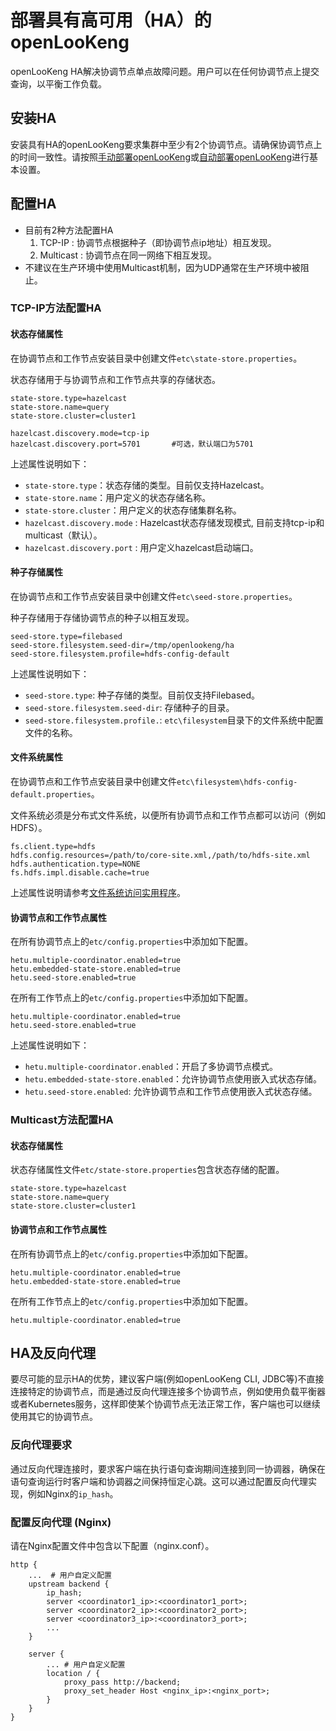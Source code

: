 
# 部署具有高可用（HA）的openLooKeng

openLooKeng HA解决协调节点单点故障问题。用户可以在任何协调节点上提交查询，以平衡工作负载。

## 安装HA

安装具有HA的openLooKeng要求集群中至少有2个协调节点。请确保协调节点上的时间一致性。请按照[手动部署openLooKeng](deployment.html)或[自动部署openLooKeng](deployment-auto.html)进行基本设置。

## 配置HA
- 目前有2种方法配置HA
    1. TCP-IP : 协调节点根据种子（即协调节点ip地址）相互发现。
    2. Multicast : 协调节点在同一网络下相互发现。
- 不建议在生产环境中使用Multicast机制，因为UDP通常在生产环境中被阻止。

### TCP-IP方法配置HA

#### 状态存储属性
在协调节点和工作节点安装目录中创建文件`etc\state-store.properties`。

状态存储用于与协调节点和工作节点共享的存储状态。

``` properties
state-store.type=hazelcast
state-store.name=query
state-store.cluster=cluster1

hazelcast.discovery.mode=tcp-ip   
hazelcast.discovery.port=5701       #可选，默认端口为5701
```

上述属性说明如下：

- `state-store.type`：状态存储的类型。目前仅支持Hazelcast。
- `state-store.name`：用户定义的状态存储名称。
- `state-store.cluster`：用户定义的状态存储集群名称。
- `hazelcast.discovery.mode` : Hazelcast状态存储发现模式, 目前支持tcp-ip和multicast（默认）。  
- `hazelcast.discovery.port` : 用户定义hazelcast启动端口。

#### 种子存储属性
在协调节点和工作节点安装目录中创建文件`etc\seed-store.properties`。

种子存储用于存储协调节点的种子以相互发现。

```
seed-store.type=filebased
seed-store.filesystem.seed-dir=/tmp/openlookeng/ha
seed-store.filesystem.profile=hdfs-config-default
```

上述属性说明如下：

- `seed-store.type`: 种子存储的类型。目前仅支持Filebased。
- `seed-store.filesystem.seed-dir`: 存储种子的目录。
- `seed-store.filesystem.profile.`: `etc\filesystem`目录下的文件系统中配置文件的名称。


#### 文件系统属性

在协调节点和工作节点安装目录中创建文件`etc\filesystem\hdfs-config-default.properties`。

文件系统必须是分布式文件系统，以便所有协调节点和工作节点都可以访问（例如HDFS）。
```
fs.client.type=hdfs
hdfs.config.resources=/path/to/core-site.xml,/path/to/hdfs-site.xml
hdfs.authentication.type=NONE
fs.hdfs.impl.disable.cache=true
```
上述属性说明请参考[文件系统访问实用程序](../develop/filesystem.html)。 

#### 协调节点和工作节点属性

在所有协调节点上的`etc/config.properties`中添加如下配置。

``` properties
hetu.multiple-coordinator.enabled=true
hetu.embedded-state-store.enabled=true
hetu.seed-store.enabled=true
```

在所有工作节点上的`etc/config.properties`中添加如下配置。

``` properties
hetu.multiple-coordinator.enabled=true
hetu.seed-store.enabled=true
```

上述属性说明如下：

- `hetu.multiple-coordinator.enabled`：开启了多协调节点模式。
- `hetu.embedded-state-store.enabled`：允许协调节点使用嵌入式状态存储。
- `hetu.seed-store.enabled`: 允许协调节点和工作节点使用嵌入式状态存储。

### Multicast方法配置HA

#### 状态存储属性

状态存储属性文件`etc/state-store.properties`包含状态存储的配置。

``` properties
state-store.type=hazelcast
state-store.name=query
state-store.cluster=cluster1
```

#### 协调节点和工作节点属性

在所有协调节点上的`etc/config.properties`中添加如下配置。

``` properties
hetu.multiple-coordinator.enabled=true
hetu.embedded-state-store.enabled=true
```

在所有工作节点上的`etc/config.properties`中添加如下配置。

``` properties
hetu.multiple-coordinator.enabled=true
```

## HA及反向代理

要尽可能的显示HA的优势，建议客户端(例如openLooKeng CLI, JDBC等)不直接连接特定的协调节点，而是通过反向代理连接多个协调节点，例如使用负载平衡器或者Kubernetes服务，这样即使某个协调节点无法正常工作，客户端也可以继续使用其它的协调节点。

### 反向代理要求

通过反向代理连接时，要求客户端在执行语句查询期间连接到同一协调器，确保在语句查询运行时客户端和协调器之间保持恒定心跳。这可以通过配置反向代理实现，例如Nginx的`ip_hash`。

### 配置反向代理 (Nginx)

请在Nginx配置文件中包含以下配置（nginx.conf）。

```
http {
    ...  # 用户自定义配置
    upstream backend {
        ip_hash;
        server <coordinator1_ip>:<coordinator1_port>;
        server <coordinator2_ip>:<coordinator2_port>;
        server <coordinator3_ip>:<coordinator3_port>;
        ...
    }

    server {
        ... # 用户自定义配置
        location / {
            proxy_pass http://backend;
            proxy_set_header Host <nginx_ip>:<nginx_port>;
        }
    }
}
```